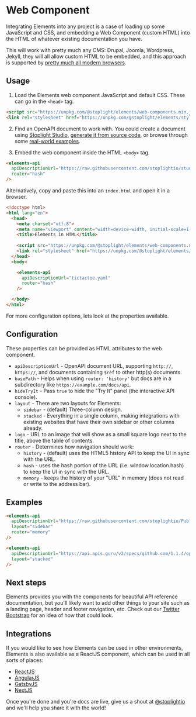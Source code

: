 # Web Component

Integrating Elements into any project is a case of loading up some JavaScript and CSS, and embedding a Web Component (custom HTML) into the HTML of whatever existing documentation you have. 

This will work with pretty much any CMS: Drupal, Joomla, Wordpress, Jekyll, they will all allow custom HTML to be embedded, and this approach is supported by [pretty much all modern browsers](https://caniuse.com/custom-elementsv1).

## Usage

1. Load the Elements web component JavaScript and default CSS. These can go in the `<head>` tag.
  
```html
<script src="https://unpkg.com/@stoplight/elements/web-components.min.js"></script>
<link rel="stylesheet" href="https://unpkg.com/@stoplight/elements/styles.min.css">  
```

2. Find an OpenAPI document to work with. You could create a document using [Stoplight Studio](https://stoplight.io/studio), [generate it from source code](https://stoplight.io/blog/generate-documentation-from-code/), or browse through some [real-world examples](https://apis.guru/browse-apis/).

3. Embed the web component inside the HTML `<body>` tag.

```html
<elements-api
  apiDescriptionUrl="https://raw.githubusercontent.com/stoplightio/studio-demo/master/reference/todos/todo.v1.yaml"
  router="hash"
/>
```

Alternatively, copy and paste this into an `index.html` and open it in a browser.

```html
<!doctype html>
<html lang="en">
  <head>
    <meta charset="utf-8">
    <meta name="viewport" content="width=device-width, initial-scale=1, shrink-to-fit=no">
    <title>Elements in HTML</title>
  
    <script src="https://unpkg.com/@stoplight/elements/web-components.min.js"></script>
    <link rel="stylesheet" href="https://unpkg.com/@stoplight/elements/styles.min.css">
  </head>
  <body>

    <elements-api
      apiDescriptionUrl="tictactoe.yaml"
      router="hash"
    />

  </body>
</html>
```

For more configuration options, lets look at the properties available.

## Configuration

These properties can be provided as HTML attributes to the web component.

- `apiDescriptionUrl` - OpenAPI document URL, supporting `http://`, `https://`, and documents containing `$ref` to other http(s) documents.
- `basePath` - Helps when using `router: 'history'` but docs are in a subdirectory like `https://example.com/docs/api`.
- `hideTryIt` - Pass `true` to hide the "Try It" panel (the interactive API console).
- `layout` - There are two layouts for Elements:
  - `sidebar` - (default) Three-column design.
  - `stacked` - Everything in a single column, making integrations with existing websites that have their own sidebar or other columns already.
- `logo` - URL to an image that will show as a small square logo next to the title, above the table of contents.
- `router` -  Determines how navigation should work:
  - `history` - (default) uses the HTML5 history API to keep the UI in sync with the URL.
  - `hash` - uses the hash portion of the URL (i.e. window.location.hash) to keep the UI in sync with the URL.
  - `memory` - keeps the history of your "URL" in memory (does not read or write to the address bar).

## Examples

<!-- title: Zoom API with a sidebar and memory router -->

```html
<elements-api
  apiDescriptionUrl="https://raw.githubusercontent.com/stoplightio/Public-APIs/master/reference/zoom/openapi.yaml"
  layout="sidebar"
  router="memory"
/>
```

<!-- title: GitHub API with a Stacked Layout -->

```html
<elements-api
  apiDescriptionUrl="https://api.apis.guru/v2/specs/github.com/1.1.4/openapi.yaml"
  layout="stacked"
/>
```

## Next steps

Elements provides you with the components for beautiful API reference documentation, but you'll likely want to add other things to your site such as a landing page, header and footer navigation, etc. Check out our [Twitter Bootstrap](../../../examples/bootstrap/index.html) for an idea of how that could look.

## Integrations 

If you would like to see how Elements can be used in other environments, Elements is also available as a ReactJS component, which can be used in all sorts of places:

- [ReactJS](../integrations/react.md)
- [AngularJS](../integrations/angular.md)
- [GatsbyJS](../integrations/gatsby.md)
- [NextJS](../integrations/next.md)

Once you're done and you're docs are live, give us a shout at [@stoplightio](https://twitter.com/stoplightio) and we'll help you share it with the world!
